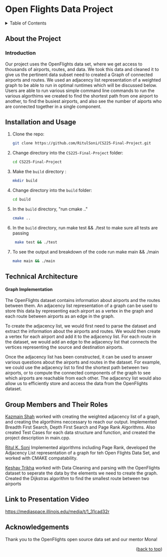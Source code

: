 # Open Flights Data Project



<a name="readme-top"></a>





<details>
  <summary>Table of Contents</summary>
  <ol>
    <li>
      <a href="#about-the-project">About The Project</a>
      <ul>
        <li><a href="#introduction">Introduction</a></li>
      </ul>
    </li>
    <li>
      <a href="#technical-architecture">Technical Architecture</a>
      <ul>
      </ul>
    </li>
    <li><a href="#installation-and-usage">Installation and Usage</a></li>
    <li><a href="#group-members-and-their-roles">Group members and their roles</a></li>
    <li><a href="#acknowledgements">Acknowledgements</a></li>
  </ol>
</details>

## About the Project

### Introduction
Our project uses the OpenFlights data set, where we get access to thousands of airports, routes, and data. We took this data and cleaned it to give us the pertinent data subset need to created a Graph of connected airports and routes. We used an adjacency list representation of a weighted graph to be able to run in optimal runtimes which will be discussed below. Users are able to run various simple command line commands to run the various algorthims we created to find the shortest path from one airport to another, to find the busiest airports, and also see the number of aiports who are connected together in a single component.  



## Installation and Usage

1. Clone the repo:
   ```sh
   git clone https://github.com/RitulSoni/CS225-Final-Project.git
   ```
2. Change directory into the `CS225-Final-Project` folder:
    ```sh
    cd CS225-Final-Project
    ```
3. Make the `build` directory :
    ```sh
    mkdir build
    ```
4. Change directory into the `build` folder:
    ```sh
    cd build
    ```
5. In the `build` directory, "run cmake .."
   ```sh
   cmake ..
   ```
6. In the `build` directory, run make test && ./test to make sure all tests are passing
   ```sh
    make test && ./test
   ```
7. To see the output and breakdown of the code run make main && ./main  
    ```sh
   make main && ./main
    ```    


## Technical Architecture



#### Graph Implementation 

The OpenFlights dataset contains information about airports and the routes between them. An adjacency list representation of a graph can be used to store this data by representing each airport as a vertex in the graph and each route between airports as an edge in the graph.

To create the adjacency list, we would first need to parse the dataset and extract the information about the airports and routes. We would then create a vertex for each airport and add it to the adjacency list. For each route in the dataset, we would add an edge to the adjacency list that connects the vertices representing the source and destination airports.

Once the adjacency list has been constructed, it can be used to answer various questions about the airports and routes in the dataset. For example, we could use the adjacency list to find the shortest path between two airports, or to compute the connected components of the graph to see which airports are reachable from each other. The adjacency list would also allow us to efficiently store and access the data from the OpenFlights dataset.








## Group Members and Their Roles

[Kazmain Shah](https://github.com/kazshah23) worked with creating the weighted adjacency list of a graph, and creating the algorthims neccessary to reach our output. Implemented Breadth First Search, Depth First Search and Page Rank Algorithms. Also created Test Cases for each data structure and function, and created the project description in main.cpp.

[Ritul K. Soni](https://github.com/RitulSoni) Implemented algorithms including Page Rank, developed the Adjacency List representation of a graph for teh Open Flights Data Set, and worked with CMAKE compatability.

[Keshav Trikha](https://github.com/ktrikha2) worked with Data Cleaning and parsing with the OpenFlights dataset to seperate the data by the elements we need to create the graph. Created the Dijkstras algorithm to find the smallest route between two airports

## Link to Presentation Video
https://mediaspace.illinois.edu/media/t/1_31cad32r

## Acknowledgements
Thank you to the OpenFlights open source data set and our mentor Mona!

<p align="right">(<a href="#readme-top">back to top</a>)</p>

<!-- Links & Images -->
[contributors-shield]: https://img.shields.io/github/contributors/CS222-UIUC/course-project-group-97.svg?style=for-the-badge
[contributors-url]: https://github.com/CS222-UIUC/course-project-group-97/graphs/contributors
[stars-shield]: https://img.shields.io/github/stars/CS222-UIUC/course-project-group-97.svg?style=for-the-badge
[stars-url]: https://github.com/CS222-UIUC/course-project-group-97/stargazers




